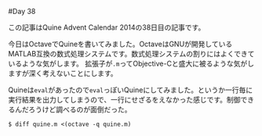 #Day 38

この記事はQuine Advent Calendar 2014の38日目の記事です。

今日はOctaveでQuineを書いてみました。OctaveはGNUが開発しているMATLAB互換の数式処理システムです。数式処理システムの割りにはよくできているような気がします。
拡張子が`.m`ってObjective-Cと盛大に被るような気がしますが深く考えないことにします。

Quineは`eval`があったので`eval`っぽいQuineにしてみました。というか一行毎に実行結果を出力してしまうので、一行にせざるをえなかった感じです。制御できるんだろうけど調べるのが面倒だった。

```console
$ diff quine.m <(octave -q quine.m)
```
